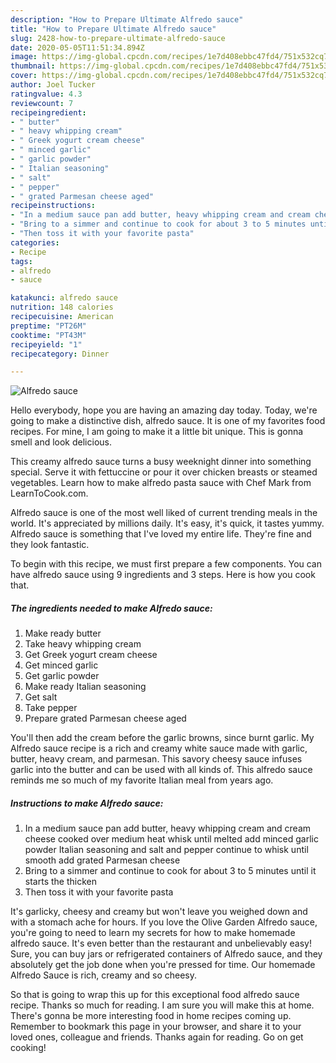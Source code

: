 ```yaml
---
description: "How to Prepare Ultimate Alfredo sauce"
title: "How to Prepare Ultimate Alfredo sauce"
slug: 2428-how-to-prepare-ultimate-alfredo-sauce
date: 2020-05-05T11:51:34.894Z
image: https://img-global.cpcdn.com/recipes/1e7d408ebbc47fd4/751x532cq70/alfredo-sauce-recipe-main-photo.jpg
thumbnail: https://img-global.cpcdn.com/recipes/1e7d408ebbc47fd4/751x532cq70/alfredo-sauce-recipe-main-photo.jpg
cover: https://img-global.cpcdn.com/recipes/1e7d408ebbc47fd4/751x532cq70/alfredo-sauce-recipe-main-photo.jpg
author: Joel Tucker
ratingvalue: 4.3
reviewcount: 7
recipeingredient:
- " butter"
- " heavy whipping cream"
- " Greek yogurt cream cheese"
- " minced garlic"
- " garlic powder"
- " Italian seasoning"
- " salt"
- " pepper"
- " grated Parmesan cheese aged"
recipeinstructions:
- "In a medium sauce pan add butter, heavy whipping cream and cream cheese cooked over medium heat whisk until melted add minced garlic powder Italian seasoning and salt and pepper continue to whisk until smooth add grated Parmesan cheese"
- "Bring to a simmer and continue to cook for about 3 to 5 minutes until it starts the thicken"
- "Then toss it with your favorite pasta"
categories:
- Recipe
tags:
- alfredo
- sauce

katakunci: alfredo sauce 
nutrition: 148 calories
recipecuisine: American
preptime: "PT26M"
cooktime: "PT43M"
recipeyield: "1"
recipecategory: Dinner

---
```



![Alfredo sauce](https://img-global.cpcdn.com/recipes/1e7d408ebbc47fd4/751x532cq70/alfredo-sauce-recipe-main-photo.jpg)

Hello everybody, hope you are having an amazing day today. Today, we're going to make a distinctive dish, alfredo sauce. It is one of my favorites food recipes. For mine, I am going to make it a little bit unique. This is gonna smell and look delicious.

This creamy alfredo sauce turns a busy weeknight dinner into something special. Serve it with fettuccine or pour it over chicken breasts or steamed vegetables. Learn how to make alfredo pasta sauce with Chef Mark from LearnToCook.com.

Alfredo sauce is one of the most well liked of current trending meals in the world. It's appreciated by millions daily. It's easy, it's quick, it tastes yummy. Alfredo sauce is something that I've loved my entire life. They're fine and they look fantastic.


To begin with this recipe, we must first prepare a few components. You can have alfredo sauce using 9 ingredients and 3 steps. Here is how you cook that.

<!--inarticleads1-->

##### The ingredients needed to make Alfredo sauce:

1. Make ready  butter
1. Take  heavy whipping cream
1. Get  Greek yogurt cream cheese
1. Get  minced garlic
1. Get  garlic powder
1. Make ready  Italian seasoning
1. Get  salt
1. Take  pepper
1. Prepare  grated Parmesan cheese aged


You&#39;ll then add the cream before the garlic browns, since burnt garlic. My Alfredo sauce recipe is a rich and creamy white sauce made with garlic, butter, heavy cream, and parmesan. This savory cheesy sauce infuses garlic into the butter and can be used with all kinds of. This alfredo sauce reminds me so much of my favorite Italian meal from years ago. 

<!--inarticleads2-->

##### Instructions to make Alfredo sauce:

1. In a medium sauce pan add butter, heavy whipping cream and cream cheese cooked over medium heat whisk until melted add minced garlic powder Italian seasoning and salt and pepper continue to whisk until smooth add grated Parmesan cheese
1. Bring to a simmer and continue to cook for about 3 to 5 minutes until it starts the thicken
1. Then toss it with your favorite pasta


It&#39;s garlicky, cheesy and creamy but won&#39;t leave you weighed down and with a stomach ache for hours. If you love the Olive Garden Alfredo sauce, you&#39;re going to need to learn my secrets for how to make homemade alfredo sauce. It&#39;s even better than the restaurant and unbelievably easy! Sure, you can buy jars or refrigerated containers of Alfredo sauce, and they absolutely get the job done when you&#39;re pressed for time. Our homemade Alfredo Sauce is rich, creamy and so cheesy. 

So that is going to wrap this up for this exceptional food alfredo sauce recipe. Thanks so much for reading. I am sure you will make this at home. There's gonna be more interesting food in home recipes coming up. Remember to bookmark this page in your browser, and share it to your loved ones, colleague and friends. Thanks again for reading. Go on get cooking!
